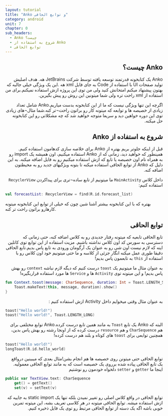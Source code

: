 ```yaml
---
layout: tutorial
title: "Anko و توابع الحاقی"
category: android
unit: 7
chapter: 0
sub_headers: 
  - Anko چیست؟
  - شروع به استفاده از Anko
  - توابع الحاقی
---
```



<div dir="rtl" markdown="1">



<div dir="rtl" markdown="1" id="Anko-چیست" >

## Anko چیست؟

</div>

Anko یک کتابخونه قدرتمند توسعه یافته توسط شرکت JetBrains هه. هدف اصلیش تولید صفحات UI با استفاده از Code به جای فایل xml هه .این یک ویژگی خیلی جالبه که بهتون پیشنهاد میکنم امتحانش کنید ولی من توی این پروژه ازش استفاده نمیکنم.برای من استفاده از xml راحت تره ولی شما میتونین این روش رو پیش بگیرین.

اگرچه این تنها ویژگی نیست که ما از این کتابخونه بدست میاریم.Anko شامل تعداد زیادی از خصیصه ها و توابعه که میتونه کار رو براتون راحت¬تر کنه.شما مثال¬های زیادی توی این دوره خواهین دید و سریعا متوجه خواهید شد که چه مشکلاتی رو این کتابخونه حل میکنه.

<div dir="rtl" markdown="1" id="شروع-به-استفاده-از-Anko" >

## شروع به استفاده از Anko

</div>

قبل از اینکه جلوتر بریم بهتره از Anko برای خلاصه سازی کدهامون استفاده کنیم. همینطور که خواهید دید، زمانی که از Anko استفاده میکنیم، اون همیشه یک import رو به همراه نام اون خصیصه یا تابع که ازش استفاده میکنیم رو به فایل اضافه میکنه. به این دلیل که Anko از توابع الحاقی استفاده میکنه تا بتونه ویژگیهای جدید رو به محیطتون اضافه کنه.

داخل کلاس `MainActivity` ما میتونیم از تابع ساده¬تری برای پیداکردن `RecyclerView` استفاده کنیم:

</div>

```kotlin
val forecastList: RecyclerView = find(R.id.forecast_list)
```

بهتره که با این کتابخونه بیشتر آشنا شین چون که خیلی از توابع این کتابخونه میتونه کارهارو براتون راحت تر کنه.

<div dir="rtl" markdown="1">

<div dir="rtl" markdown="1" id="توابع-الحاقی" >

## توابع الحاقی

</div>

تابع الحاقی تابعیه که میتونه رفتار جدیدی رو به کلاس اضافه کنه، حتی زمانی که دسترسی به سورس کد اون کلاس نداشته باشیم. مزیت استفاده از این توابع توی کاتلین اینه که لازم نیست اون شی رو به عنوان یک آرگومان ورودی به تابع پاس بدیم.تابع الحاقی دقیقا طوری عمل میکنه انگار جزئی از کلاسه و ما حتی میتونیم خود اون کلاس رو با استفاده از `this` به تابعمون پاس بدیم!

به عنوان مثال ما میتونیم یک `toast` درست کنیم که دیگه لازم نباشه `context` رو بهش پاس بدیم! و این میتونه توی `Activity` ها و `Service`  ها مورد استفاده قراربگیره!

</div>

```kotlin
fun Context.toast(message: CharSequence, duration: Int = Toast.LENGTH_SHORT) {
    Toast.makeText(this, message, duration).show()
}
```

<div dir="rtl" markdown="1">

به عنوان مثال وقتی میخوایم داخل Activity ازش استفاده کنیم :

</div>

```kotlin
toast("Hello world!")
toast("Hello world!", Toast.LENGTH_LONG)
```

<div dir="rtl" markdown="1">

البته که Anko یک تابع `Toast` به مانند همین تابع درست کرده.Anko توابع مختلفی برای هم `CharSequence` و هم `resource` درست کرده که از اونجا رشته رو بهش پاس بدین، همچنین توابعی برای `toast` های کوتاه و بلند هم درست کرده!

</div>

```kotlin
toast("Hello world!")
longToast(R.id.hello_world)
```

<div dir="rtl" markdown="1">

توابع الحاقی حتی میتونن روی خصیصه ها هم انجام بشن!مثال بعدی که میبینین درواقع یک تابع الحاقی پیاده شده برروی یک خصیصه است که به مانند توابع الحاقی معمولیه. اینجا ما `getter` و `setter` دلخواه خودمون رو نوشتیم 

</div>

```kotlin
public var TextView.text: CharSequence
    get() = getText()
    set(v) = setText(v)
```

<div dir="rtl" markdown="1">

توابع الحاقی در واقع کلاس اصلی رو تغییر نمیدن بلکه تنها یک static import به جاییه که ازش استفاده میشه. توابع الحاقی میتونه در هر کلاسی تعریف بشه، این میتونه تمرین خوبی باشه اگه یک دسته از توابع الحاقی مرتبط رو توی یک فایل ذخیره کنیم.

</div>


